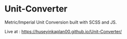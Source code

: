 # Unit-Converter

Metric/Imperial Unit Conversion built with SCSS and JS.

Live at : https://huseyinkaplan00.github.io/Unit-Converter/

